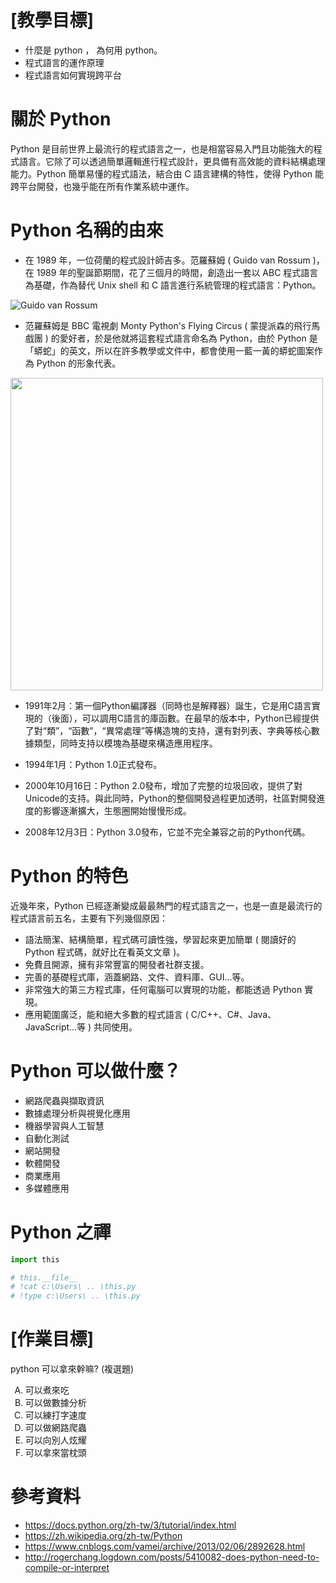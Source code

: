 <script src="https://cdn.mathjax.org/mathjax/latest/MathJax.js?config=TeX-AMS-MML_HTMLorMML" type="text/javascript"></script>
<script type="text/x-mathjax-config">
MathJax.Hub.Config({
    tex2jax: {
    inlineMath: [ ["$","$"], ["\(","\)"] ],
    processEscapes: true
    }
});
</script>



# [教學目標]

* 什麼是 python ， 為何用 python。
* 程式語言的運作原理 
* 程式語言如何實現跨平台




# 關於 Python

Python 是目前世界上最流行的程式語言之一，也是相當容易入門且功能強大的程式語言。它除了可以透過簡單邏輯進行程式設計，更具備有高效能的資料結構處理能力。Python 簡單易懂的程式語法，結合由 C 語言建構的特性，使得 Python 能跨平台開發，也幾乎能在所有作業系統中運作。


# Python 名稱的由來 

* 在 1989 年，一位荷蘭的程式設計師吉多。范羅蘇姆 ( Guido van Rossum )，在 1989 年的聖誕節期間，花了三個月的時間，創造出一套以 ABC 程式語言為基礎，作為替代 Unix shell 和 C 語言進行系統管理的程式語言：Python。

![Guido van Rossum](https://images0.cnblogs.com/blog/413416/201302/06100633-c2ce8755002945df846b5dad1dc25cdd.jpg)

* 范羅蘇姆是 BBC 電視劇 Monty Python's Flying Circus ( 蒙提派森的飛行馬戲團 ) 的愛好者，於是他就將這套程式語言命名為 Python，由於 Python 是「蟒蛇」的英文，所以在許多教學或文件中，都會使用一藍一黃的蟒蛇圖案作為 Python 的形象代表。

<img src="https://upload.wikimedia.org/wikipedia/commons/thumb/c/c3/Python-logo-notext.svg/1200px-Python-logo-notext.svg.png" width="500px" />



* 1991年2月：第一個Python編譯器（同時也是解釋器）誕生，它是用C語言實現的（後面），可以調用C語言的庫函數。在最早的版本中，Python已經提供了對“類”，“函數”，“異常處理”等構造塊的支持，還有對列表、字典等核心數據類型，同時支持以模塊為基礎來構造應用程序。

* 1994年1月：Python 1.0正式發布。

* 2000年10月16日：Python 2.0發布，增加了完整的垃圾回收，提供了對Unicode的支持。與此同時，Python的整個開發過程更加透明，社區對開發進度的影響逐漸擴大，生態圈開始慢慢形成。

* 2008年12月3日：Python 3.0發布，它並不完全兼容之前的Python代碼。




# Python 的特色 
近幾年來，Python 已經逐漸變成最最熱門的程式語言之一，也是一直是最流行的程式語言前五名，主要有下列幾個原因：

* 語法簡潔、結構簡單，程式碼可讀性強，學習起來更加簡單 ( 閱讀好的 Python 程式碼，就好比在看英文文章 )。
* 免費且開源，擁有非常豐富的開發者社群支援。
* 完善的基礎程式庫，涵蓋網路、文件、資料庫、GUI...等。
* 非常強大的第三方程式庫，任何電腦可以實現的功能，都能透過 Python 實現。
* 應用範圍廣泛，能和絕大多數的程式語言 ( C/C++、C#、Java、JavaScript...等 ) 共同使用。

# Python 可以做什麼？

* 網路爬蟲與擷取資訊
* 數據處理分析與視覺化應用
* 機器學習與人工智慧
* 自動化測試
* 網站開發
* 軟體開發
* 商業應用
* 多媒體應用


# Python 之禪



```python 
import this

# this.__file__
# !cat c:\Users\ .. \this.py
# !type c:\Users\ .. \this.py

```


# [作業目標]

python 可以拿來幹嘛? (複選題)

<ol type="A">
  <li>可以煮來吃</li>
  <li>可以做數據分析</li>
  <li>可以練打字速度</li>
  <li>可以做網路爬蟲</li>
  <li>可以向別人炫耀</li>
  <li>可以拿來當枕頭</li>
</ol>



# 參考資料

* https://docs.python.org/zh-tw/3/tutorial/index.html
* https://zh.wikipedia.org/zh-tw/Python
* https://www.cnblogs.com/vamei/archive/2013/02/06/2892628.html
* http://rogerchang.logdown.com/posts/5410082-does-python-need-to-compile-or-interpret




